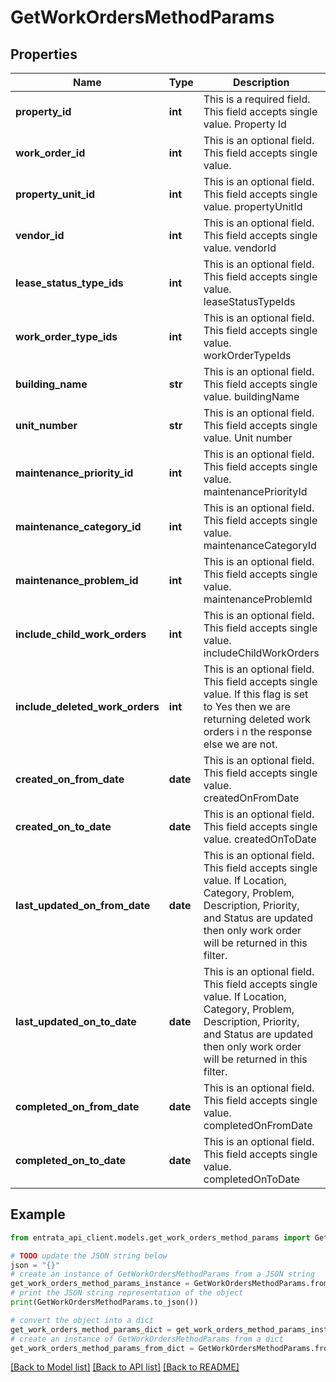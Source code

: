 # GetWorkOrdersMethodParams


## Properties

Name | Type | Description | Notes
------------ | ------------- | ------------- | -------------
**property_id** | **int** | This is a required field. This field accepts single value. Property Id | 
**work_order_id** | **int** | This is an optional field. This field accepts single value. | [optional] 
**property_unit_id** | **int** | This is an optional field. This field accepts single value. propertyUnitId | [optional] 
**vendor_id** | **int** | This is an optional field. This field accepts single value. vendorId | [optional] 
**lease_status_type_ids** | **int** | This is an optional field. This field accepts single value. leaseStatusTypeIds | [optional] 
**work_order_type_ids** | **int** | This is an optional field. This field accepts single value. workOrderTypeIds | [optional] 
**building_name** | **str** | This is an optional field. This field accepts single value. buildingName | [optional] 
**unit_number** | **str** | This is an optional field. This field accepts single value. Unit number | [optional] 
**maintenance_priority_id** | **int** | This is an optional field. This field accepts single value. maintenancePriorityId | [optional] 
**maintenance_category_id** | **int** | This is an optional field. This field accepts single value. maintenanceCategoryId | [optional] 
**maintenance_problem_id** | **int** | This is an optional field. This field accepts single value. maintenanceProblemId | [optional] 
**include_child_work_orders** | **int** | This is an optional field. This field accepts single value. includeChildWorkOrders | [optional] 
**include_deleted_work_orders** | **int** | This is an optional field. This field accepts single value. If this flag is set to Yes then we are returning deleted work orders i n the response else we are not. | [optional] 
**created_on_from_date** | **date** | This is an optional field. This field accepts single value. createdOnFromDate | [optional] 
**created_on_to_date** | **date** | This is an optional field. This field accepts single value. createdOnToDate | [optional] 
**last_updated_on_from_date** | **date** | This is an optional field. This field accepts single value. If Location, Category, Problem, Description, Priority, and Status are updated then only work order will be returned in this filter. | [optional] 
**last_updated_on_to_date** | **date** | This is an optional field. This field accepts single value. If Location, Category, Problem, Description, Priority, and Status are updated then only work order will be returned in this filter. | [optional] 
**completed_on_from_date** | **date** | This is an optional field. This field accepts single value. completedOnFromDate | [optional] 
**completed_on_to_date** | **date** | This is an optional field. This field accepts single value. completedOnToDate | [optional] 

## Example

```python
from entrata_api_client.models.get_work_orders_method_params import GetWorkOrdersMethodParams

# TODO update the JSON string below
json = "{}"
# create an instance of GetWorkOrdersMethodParams from a JSON string
get_work_orders_method_params_instance = GetWorkOrdersMethodParams.from_json(json)
# print the JSON string representation of the object
print(GetWorkOrdersMethodParams.to_json())

# convert the object into a dict
get_work_orders_method_params_dict = get_work_orders_method_params_instance.to_dict()
# create an instance of GetWorkOrdersMethodParams from a dict
get_work_orders_method_params_from_dict = GetWorkOrdersMethodParams.from_dict(get_work_orders_method_params_dict)
```
[[Back to Model list]](../README.md#documentation-for-models) [[Back to API list]](../README.md#documentation-for-api-endpoints) [[Back to README]](../README.md)


